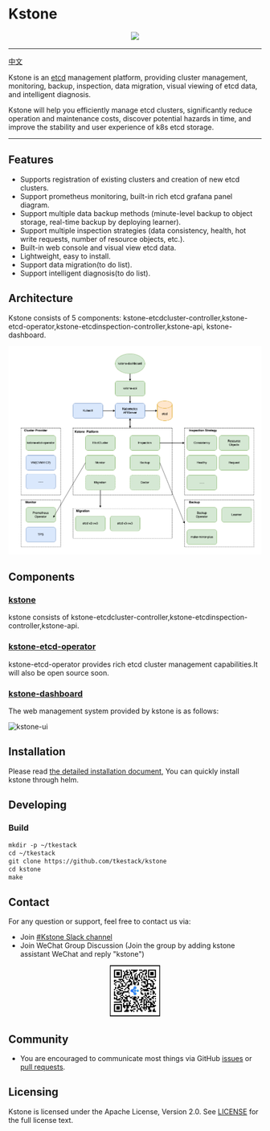 # Kstone

<div align=center><img width=800 hight=300 src="docs/images/icon.png" /></div>

------

[中文](README_CN.md)

Kstone is an [etcd](https://github.com/etcd-io/etcd) management platform, providing cluster management, monitoring, backup, inspection, data migration, visual viewing of etcd data, and intelligent diagnosis.

Kstone will help you efficiently manage etcd clusters, significantly reduce operation and maintenance costs, discover potential hazards in time, and improve the stability and user experience of k8s etcd storage.

------

## Features

* Supports registration of existing clusters and creation of new etcd clusters.
* Support prometheus monitoring, built-in rich etcd grafana panel diagram.
* Support multiple data backup methods (minute-level backup to object storage, real-time backup by deploying learner).
* Support multiple inspection strategies (data consistency, health, hot write requests, number of resource objects, etc.).
* Built-in web console and visual view etcd data.
* Lightweight, easy to install.
* Support data migration(to do list).
* Support intelligent diagnosis(to do list).


## Architecture

Kstone consists of 5 components: kstone-etcdcluster-controller,kstone-etcd-operator,kstone-etcdinspection-controller,kstone-api, kstone-dashboard.

![Architecture Of Kstone](docs/images/kstone-arch.png)

## Components

### [kstone](https://github.com/tkestack/kstone)

kstone consists of kstone-etcdcluster-controller,kstone-etcdinspection-controller,kstone-api.

### [kstone-etcd-operator](https://github.com/tkestack/kstone-etcd-operator)

kstone-etcd-operator provides rich etcd cluster management capabilities.It will also be open source soon.

### [kstone-dashboard](https://github.com/tkestack/kstone-dashboard)

The web management system provided by kstone is as follows:

![kstone-ui](docs/images/kstone-ui.png)

## Installation

Please read [the detailed installation document](charts),
You can quickly install kstone through helm.

## Developing

### Build

``` shell
mkdir -p ~/tkestack
cd ~/tkestack
git clone https://github.com/tkestack/kstone
cd kstone
make
```

## Contact

For any question or support, feel free to contact us via:
- Join [#Kstone Slack channel](https://join.slack.com/t/w1639233173-qqx590963/shared_invite/zt-109muo6i9-0kTUQphSVFlwOSW7CgtrGw)
- Join WeChat Group Discussion (Join the group by adding kstone assistant WeChat and reply "kstone")

<div align="center">
  <img src="docs/images/kstone_assistant.jpg" width=20% title="Kstone WeChat group">
</div>

## Community

* You are encouraged to communicate most things via GitHub [issues](https://github.com/tkestack/kstone/issues/new/choose) or [pull requests](https://github.com/tkestack/kstone/pulls).

## Licensing

Kstone is licensed under the Apache License, Version 2.0. See [LICENSE](LICENSE) for the full license text.

